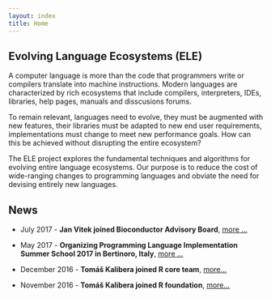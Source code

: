 ```yaml
---
layout: index
title: Home
---
```


## Evolving Language Ecosystems (ELE)

A computer language is more than the code that programmers write or compilers
translate into machine instructions. Modern languages are characterized by rich
ecosystems that include compilers, interpreters, IDEs, libraries, help pages,
manuals and disscusions forums.

To remain relevant, languages need to evolve, they must be augmented with new
features, their libraries must be adapted to new end user requirements,
implementations must change to meet new performance goals. How can this be
achieved without disrupting the entire ecosystem?

The ELE project explores the fundamental techniques and algorithms for evolving
entire language ecosystems. Our purpose is to reduce the cost of wide-ranging
changes to programming languages and obviate the need for devising entirely new
languages.

## News

- July 2017 -
  **Jan Vitek joined Bioconductor Advisory Board**,
  [more ...](https://www.bioconductor.org/about/advisory-board/)

- May 2017 - 
  **Organizing Programming Language Implementation Summer School 2017 in Bertinoro, Italy**,
  [more ...](https://prl-prg-ss.github.io.)

- December 2016 - 
  **Tomáš Kalibera joined R core team**,
  [more...](https://stat.ethz.ch/pipermail/r-announce/2016/000610.html) 

- November 2016 - 
  **Tomáš Kalibera joined R foundation**,
  [more...](https://stat.ethz.ch/pipermail/r-announce/2016/000609.html) 
